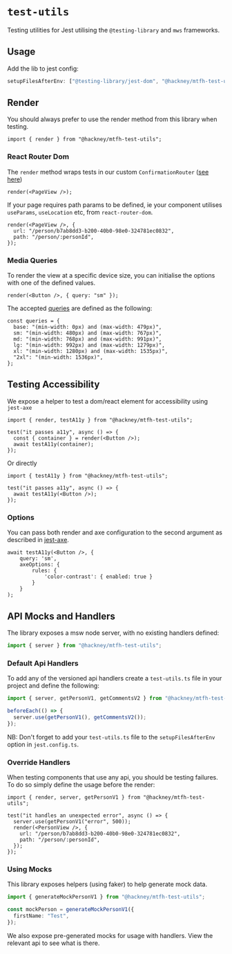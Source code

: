 # `test-utils`

Testing utilities for Jest utilising the `@testing-library` and `mws` frameworks.

## Usage

Add the lib to jest config:

```ts
setupFilesAfterEnv: ["@testing-library/jest-dom", "@hackney/mtfh-test-utils"],
```

## Render

You should always prefer to use the render method from this library when testing.

```tsx
import { render } from "@hackney/mtfh-test-utils";
```

### React Router Dom

The `render` method wraps tests in our custom `ConfirmationRouter`
([see here](https://github.com/LBHackney-IT/lbh-microfrontend-common/blob/main/lib/components/confirmation-router/confirmation-router.tsx))

```tsx
render(<PageView />);
```

If your page requires path params to be defined, ie your component utilises `useParams`,
`useLocation` etc, from `react-router-dom`.

```tsx
render(<PageView />, {
  url: "/person/b7ab8dd3-b200-40b0-98e0-324781ec0832",
  path: "/person/:personId",
});
```

### Media Queries

To render the view at a specific device size, you can initialise the options with one of
the defined values.

```tsx
render(<Button />, { query: "sm" });
```

The accepted
[queries](https://github.com/LBHackney-IT/lbh-microfrontend/blob/main/packages/system/src/breakpoints.ts)
are defined as the following:

```tsx
const queries = {
  base: "(min-width: 0px) and (max-width: 479px)",
  sm: "(min-width: 480px) and (max-width: 767px)",
  md: "(min-width: 768px) and (max-width: 991px)",
  lg: "(min-width: 992px) and (max-width: 1279px)",
  xl: "(min-width: 1280px) and (max-width: 1535px)",
  "2xl": "(min-width: 1536px)",
};
```

## Testing Accessibility

We expose a helper to test a dom/react element for accessibility using `jest-axe`

```tsx
import { render, testA11y } from "@hackney/mtfh-test-utils";

test("it passes a11y", async () => {
  const { container } = render(<Button />);
  await testA11y(container);
});
```

Or directly

```tsx
import { testA11y } from "@hackney/mtfh-test-utils";

test("it passes a11y", async () => {
  await testA11y(<Button />);
});
```

### Options

You can pass both render and axe configuration to the second argument as described in
[jest-axe](https://github.com/nickcolley/jest-axe#axe-configuration).

```tsx
await testA11y(<Button />, {
    query: 'sm',
    axeOptions: {
        rules: {
            'color-contrast': { enabled: true }
        }
    }
);
```

## API Mocks and Handlers

The library exposes a msw node server, with no existing handlers defined:

```ts
import { server } from "@hackney/mtfh-test-utils";
```

### Default Api Handlers

To add any of the versioned api handlers create a `test-utils.ts` file in your project and
define the following:

```ts
import { server, getPersonV1, getCommentsV2 } from "@hackney/mtfh-test-utils";

beforeEach(() => {
  server.use(getPersonV1(), getCommentsV2());
});
```

NB: Don't forget to add your `test-utils.ts` file to the `setupFilesAfterEnv` option in
`jest.config.ts`.

### Override Handlers

When testing components that use any api, you should be testing failures. To do so simply
define the usage before the render:

```tsx
import { render, server, getPersonV1 } from "@hackney/mtfh-test-utils";

test("it handles an unexpected error", async () => {
  server.use(getPersonV1("error", 500));
  render(<PersonView />, {
    url: "/person/b7ab8dd3-b200-40b0-98e0-324781ec0832",
    path: "/person/:personId",
  });
});
```

### Using Mocks

This library exposes helpers (using faker) to help generate mock data.

```ts
import { generateMockPersonV1 } from "@hackney/mtfh-test-utils";

const mockPerson = generateMockPersonV1({
  firstName: "Test",
});
```

We also expose pre-generated mocks for usage with handlers. View the relevant api to see
what is there.
